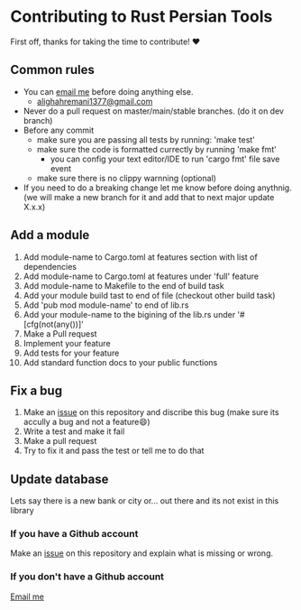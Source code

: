 
# Contributing to Rust Persian Tools

First off, thanks for taking the time to contribute! ❤️

## Common rules

- You can [email me](mailto://alighahremani1377@gmail.com) before doing anything else.
  - <alighahremani1377@gmail.com>
- Never do a pull request on master/main/stable branches. (do it on dev branch)
- Before any commit
  - make sure you are passing all tests by running: 'make test'
  - make sure the code is formatted currectly by running 'make fmt'
    - you can config your text editor/IDE to run 'cargo fmt' file save event
  - make sure there is no clippy warnning (optional)
- If you need to do a breaking change let me know before doing anythnig. (we will make a new branch for it and add that to next major update X.x.x)

## Add a module

1. Add module-name to Cargo.toml at features section with list of dependencies
2. Add module-name to Cargo.toml at features under 'full' feature
3. Add module-name to Makefile to the end of build task
4. Add your module build tast to end of file (checkout other build task)
5. Add 'pub mod module-name' to end of lib.rs
6. Add your module-name to the bigining of the lib.rs under '#[cfg(not(any())]'
7. Make a Pull request
8. Implement your feature
9. Add tests for your feature
10. Add standard function docs to your public functions

## Fix a bug

1. Make an [issue](https://github.com/persian-tools/rust-persian-tools/issues) on this repository and discribe this bug (make sure its accully a bug and not a feature😄)
2. Write a test and make it fail
3. Make a pull request
4. Try to fix it and pass the test or tell me to do that

## Update database

Lets say there is a new bank or city or... out there and its not exist in this library

### If you have a Github account

Make an [issue](https://github.com/persian-tools/rust-persian-tools/issues) on this repository and explain what is missing or wrong.

### If you don't have a Github account

[Email me](mailto://alighahremani1377@gmail.com)
